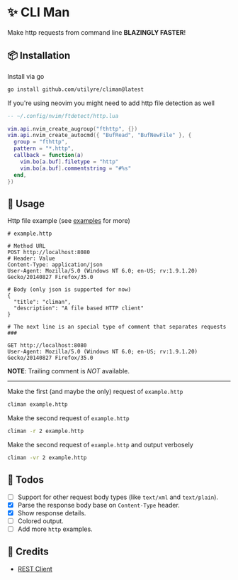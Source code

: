 # ✨ CLI Man

Make http requests from command line **BLAZINGLY FASTER**!

## 📦 Installation

Install via go

```bash
go install github.com/utilyre/climan@latest
```

If you're using neovim you might need to add http file detection as well

```lua
-- ~/.config/nvim/ftdetect/http.lua

vim.api.nvim_create_augroup("fthttp", {})
vim.api.nvim_create_autocmd({ "BufRead", "BufNewFile" }, {
  group = "fthttp",
  pattern = "*.http",
  callback = function(a)
    vim.bo[a.buf].filetype = "http"
    vim.bo[a.buf].commentstring = "#%s"
  end,
})
```

## 🚀 Usage

Http file example (see [examples](/examples) for more)

```http
# example.http

# Method URL
POST http://localhost:8080
# Header: Value
Content-Type: application/json
User-Agent: Mozilla/5.0 (Windows NT 6.0; en-US; rv:1.9.1.20) Gecko/20140827 Firefox/35.0

# Body (only json is supported for now)
{
  "title": "climan",
  "description": "A file based HTTP client"
}

# The next line is an special type of comment that separates requests
###

GET http://localhost:8080
User-Agent: Mozilla/5.0 (Windows NT 6.0; en-US; rv:1.9.1.20) Gecko/20140827 Firefox/35.0
```

**NOTE**: Trailing comment is _NOT_ available.

---

Make the first (and maybe the only) request of `example.http`

```bash
climan example.http
```

Make the second request of `example.http`

```bash
climan -r 2 example.http
```

Make the second request of `example.http` and output verbosely

```bash
climan -vr 2 example.http
```

## 🔖 Todos

- [ ] Support for other request body types (like `text/xml` and `text/plain`).
- [x] Parse the response body base on `Content-Type` header.
- [x] Show response details.
- [ ] Colored output.
- [ ] Add more `http` examples.

## 📢 Credits

- [REST Client](https://github.com/Huachao/vscode-restclient)
